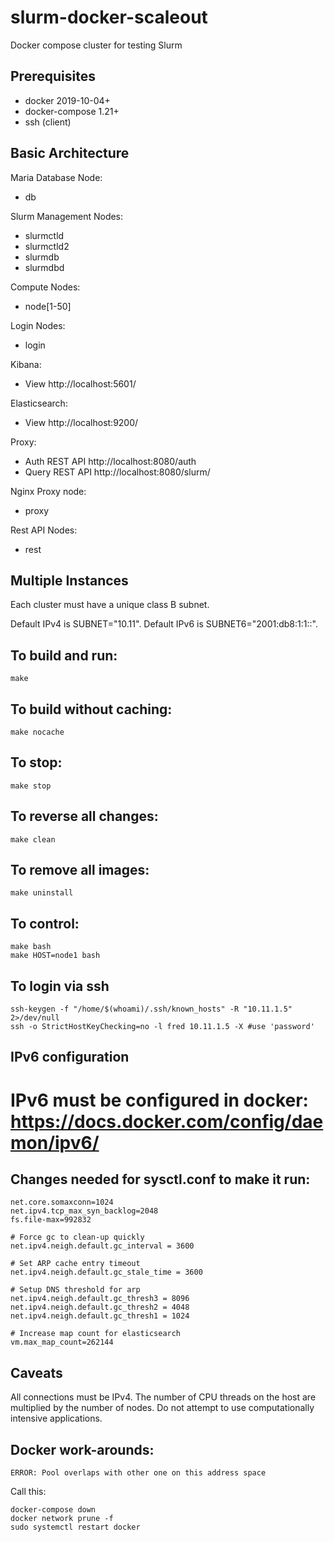 # slurm-docker-scaleout
Docker compose cluster for testing Slurm

## Prerequisites
  * docker 2019-10-04+
  * docker-compose 1.21+
  * ssh (client)

## Basic Architecture

Maria Database Node:
  * db

Slurm Management Nodes:
  * slurmctld
  * slurmctld2
  * slurmdb
  * slurmdbd

Compute Nodes:
  * node[1-50]

Login Nodes:
  * login

Kibana:
  * View http://localhost:5601/

Elasticsearch:
  * View http://localhost:9200/

Proxy:
  * Auth REST API http://localhost:8080/auth
  * Query REST API http://localhost:8080/slurm/

Nginx Proxy node:
 * proxy

Rest API Nodes:
  * rest

## Multiple Instances
Each cluster must have a unique class B subnet.

Default IPv4 is SUBNET="10.11".
Default IPv6 is SUBNET6="2001:db8:1:1::".

## To build and run:

```
make
```

## To build without caching:

```
make nocache
```

## To stop:

```
make stop
```

## To reverse all changes:

```
make clean
```

## To remove all images:

```
make uninstall
```

## To control:

```
make bash
make HOST=node1 bash
```

## To login via ssh
```
ssh-keygen -f "/home/$(whoami)/.ssh/known_hosts" -R "10.11.1.5" 2>/dev/null
ssh -o StrictHostKeyChecking=no -l fred 10.11.1.5 -X #use 'password'
```
## IPv6 configuration

# IPv6 must be configured in docker: https://docs.docker.com/config/daemon/ipv6/

## Changes needed for sysctl.conf to make it run:
```
net.core.somaxconn=1024
net.ipv4.tcp_max_syn_backlog=2048
fs.file-max=992832

# Force gc to clean-up quickly
net.ipv4.neigh.default.gc_interval = 3600

# Set ARP cache entry timeout
net.ipv4.neigh.default.gc_stale_time = 3600

# Setup DNS threshold for arp
net.ipv4.neigh.default.gc_thresh3 = 8096
net.ipv4.neigh.default.gc_thresh2 = 4048
net.ipv4.neigh.default.gc_thresh1 = 1024

# Increase map count for elasticsearch
vm.max_map_count=262144

```

## Caveats

All connections must be IPv4.
The number of CPU threads on the host are multiplied by the number of nodes. Do not attempt to use computationally intensive applications.

## Docker work-arounds:

```
ERROR: Pool overlaps with other one on this address space
```
Call this:
```
docker-compose down
docker network prune -f
sudo systemctl restart docker
```

